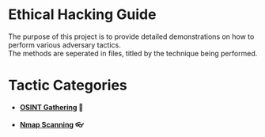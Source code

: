 # Ethical Hacking Guide

The purpose of this project is to provide detailed demonstrations on how to perform various adversary tactics. </br>
The methods are seperated in files, titled by the technique being performed.

# Tactic Categories

- <b><a href="https://github.com/jycybersec/Ethical-Hacking-Guide/blob/main/OSINT%20Gathering.md"> OSINT Gathering</a> 🔎</b></br> </br>
- <b><a href="https://github.com/jycybersec/Ethical-Hacking-Guide/blob/main/Nmap%20Scanning.md"> Nmap Scanning</a> 👓</b></br> </br>
